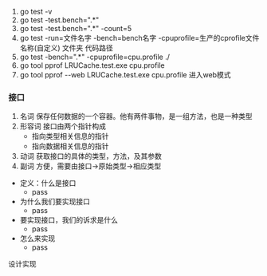

1. go test -v
2. go test -test.bench=".*"
3. go test -test.bench=".*" -count=5
4. go test -run=文件名字 -bench=bench名字 -cpuprofile=生产的cprofile文件名称(自定义) 文件夹 代码路径
5. go test -bench=".*" -cpuprofile=cpu.profile ./
6. go tool pprof LRUCache.test.exe cpu.profile
7. go tool pprof --web LRUCache.test.exe cpu.profile 进入web模式


### 接口
1. 名词 保存任何数据的一个容器。他有两件事物，是一组方法，也是一种类型
2. 形容词  接口由两个指针构成
    - 指向类型相关信息的指针
    - 指向数据相关信息的指针
3. 动词 获取接口的具体的类型，方法，及其参数
4. 副词 方便，需要由接口->原始类型->相应类型

* 定义：什么是接口
     - pass    
* 为什么我们要实现接口
    - pass
* 要实现接口，我们的诉求是什么
    - pass
* 怎么来实现
    - pass

设计实现